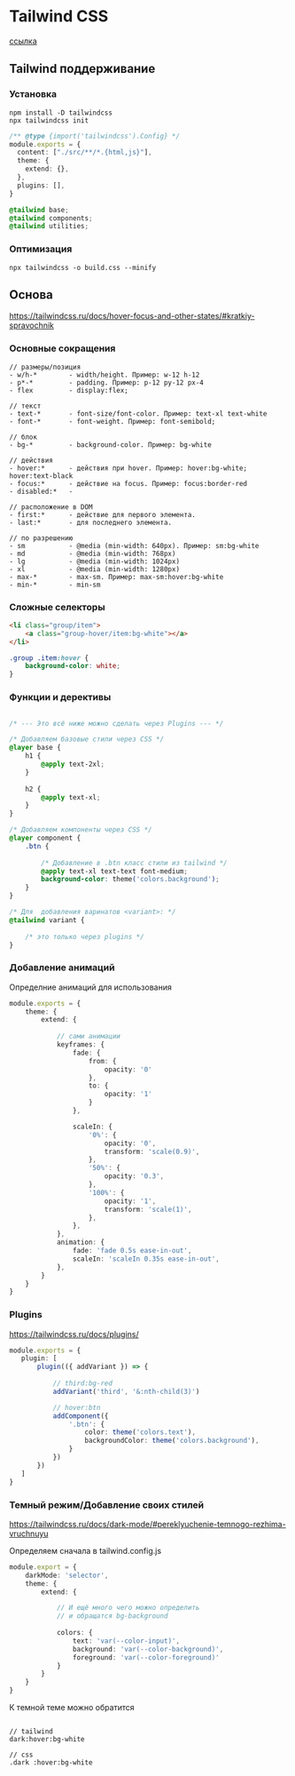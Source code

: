 # Tailwind CSS
[ссылка](https://tailwindcss.ru/docs/installation/)

## Tailwind поддерживание

### Установка
```
npm install -D tailwindcss
npx tailwindcss init
```
```typescript
/** @type {import('tailwindcss').Config} */
module.exports = {
  content: ["./src/**/*.{html,js}"],
  theme: {
    extend: {},
  },
  plugins: [],
}
```
```css
@tailwind base;
@tailwind components;
@tailwind utilities;
```

### Оптимизация
``npx tailwindcss -o build.css --minify``

## Основа

https://tailwindcss.ru/docs/hover-focus-and-other-states/#kratkiy-spravochnik

### Основные сокращения
```
// размеры/позиция
- w/h-*        - width/height. Пример: w-12 h-12
- p*-*         - padding. Пример: p-12 py-12 px-4
- flex         - display:flex;

// текст
- text-*       - font-size/font-color. Пример: text-xl text-white
- font-*       - font-weight. Пример: font-semibold;

// блок
- bg-*         - background-color. Пример: bg-white

// действия
- hover:*      - действия при hover. Пример: hover:bg-white; hover:text-black
- focus:*      - действие на focus. Пример: focus:border-red
- disabled:*   - 

// расположение в DOM
- first:*      - действие для первого элемента.
- last:*       - для последнего элемента.

// по разрешению
- sm           - @media (min-width: 640px). Пример: sm:bg-white
- md           - @media (min-width: 768px)
- lg           - @media (min-width: 1024px)
- xl           - @media (min-width: 1280px)
- max-*        - max-sm. Пример: max-sm:hover:bg-white
- min-*        - min-sm
```

### Сложные селекторы
```html
<li class="group/item">
    <a class="group-hover/item:bg-white"></a>
</li>
```

```css
.group .item:hover {
    background-color: white;
}
```

### Функции и дерективы
```css

/* --- Это всё ниже можно сделать через Plugins --- */

/* Добавляем базовые стили через CSS */
@layer base {
    h1 { 
        @apply text-2xl; 
    }
    
    h2 { 
        @apply text-xl; 
    }
}

/* Добавляем компоненты через CSS */
@layer component {
    .btn {
        
        /* Добавление в .btn класс стили из tailwind */
        @apply text-xl text-text font-medium;
        background-color: theme('colors.background');
    }
}

/* Для  добавления варинатов <variant>: */
@tailwind variant {
    
    /* это только через plugins */
}
```

### Добавление анимаций

Определние анимаций для использования
```typescript
module.exports = {
    theme: {
        extend: {
            
            // сами анимации
            keyframes: {
                fade: {
                    from: {
                        opacity: '0'
                    },
                    to: {
                        opacity: '1'
                    }
                },

                scaleIn: {
                    '0%': {
                        opacity: '0',
                        transform: 'scale(0.9)',
                    },
                    '50%': {
                        opacity: '0.3',
                    },
                    '100%': {
                        opacity: '1',
                        transform: 'scale(1)',
                    },
                },
            },
            animation: {
                fade: 'fade 0.5s ease-in-out',
                scaleIn: 'scaleIn 0.35s ease-in-out',
            },
        }
    }
}
```

### Plugins

https://tailwindcss.ru/docs/plugins/

```typescript
module.exports = {
   plugin: [
       plugin(({ addVariant }) => {
           
           // third:bg-red
           addVariant('third', '&:nth-child(3)')

           // hover:btn
           addComponent({
               '.btn': {
                   color: theme('colors.text'),
                   backgroundColor: theme('colors.background'),
               }
           })
       })
   ] 
}
```

### Темный режим/Добавление своих стилей

https://tailwindcss.ru/docs/dark-mode/#pereklyuchenie-temnogo-rezhima-vruchnuyu

Определяем сначала в tailwind.config.js
```typescript
module.export = {
    darkMode: 'selector',
    theme: {
        extend: {

            // И ещё много чего можно определить
            // и обращатся bg-background
            
            colors: {
                text: 'var(--color-input)',
                background: 'var(--color-background)',
                foreground: 'var(--color-foreground)'
            }
        }
    }
}
```

К темной теме можно обратится
```

// tailwind
dark:hover:bg-white

// css
.dark :hover:bg-white
```

